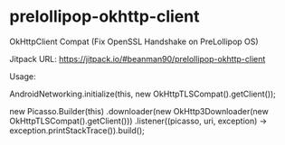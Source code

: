 # prelollipop-okhttp-client
OkHttpClient Compat (Fix OpenSSL Handshake on PreLollipop OS)

Jitpack URL:
https://jitpack.io/#beanman90/prelollipop-okhttp-client

Usage:

AndroidNetworking.initialize(this, new OkHttpTLSCompat().getClient());

new Picasso.Builder(this)
                .downloader(new OkHttp3Downloader(new OkHttpTLSCompat().getClient()))
                .listener((picasso, uri, exception) -> exception.printStackTrace()).build();
